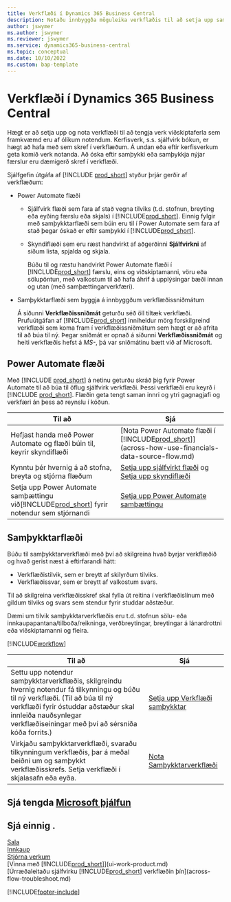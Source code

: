 ```yaml
---
title: Verkflæði í Dynamics 365 Business Central
description: Notaðu innbyggða möguleika verkflæðis til að setja upp samþykktarverkflæði til að bæta við sjálfvirk verkflæði sem byggja á Power Automate. Hægt er að setja upp skref til að úthluta verkum á mismunandi fólk sem hluti af mismunandi verkum viðskiptaferla.
author: jswymer
ms.author: jswymer
ms.reviewer: jswymer
ms.service: dynamics365-business-central
ms.topic: conceptual
ms.date: 10/10/2022
ms.custom: bap-template
---
```

# <a name="workflows-in-dynamics-365-business-central"></a>Verkflæði í Dynamics 365 Business Central

Hægt er að setja upp og nota verkflæði til að tengja verk viðskiptaferla sem framkvæmd eru af ólíkum notendum. Kerfisverk, s.s. sjálfvirk bókun, er hægt að hafa með sem skref í verkflæðum. Á undan eða eftir kerfisverkum geta komið verk notanda. Að óska eftir samþykki eða samþykkja nýjar færslur eru dæmigerð skref í verkflæði.

Sjálfgefin útgáfa af [!INCLUDE [prod_short](includes/prod_short.md)] styður þrjár gerðir af verkflæðum:
  
* Power Automate flæði

  * Sjálfvirk flæði sem fara af stað vegna tilviks (t.d. stofnun, breyting eða eyðing færslu eða skjals) í [!INCLUDE[prod_short](includes/prod_short.md)]. Einnig fylgir með samþykktarflæði sem búin eru til í Power Automate sem fara af stað þegar óskað er eftir samþykki í [!INCLUDE[prod_short](includes/prod_short.md)].
  * Skyndiflæði sem eru ræst handvirkt af aðgerðinni **Sjálfvirkni** af síðum lista, spjalda og skjala.

    Búðu til og ræstu handvirkt Power Automate flæði í [!INCLUDE[prod_short](includes/prod_short.md)] færslu, eins og viðskiptamanni, vöru eða sölupöntun, með valkostum til að hafa áhrif á upplýsingar bæði innan og utan (með samþættingarverkfæri).

* Samþykktarflæði sem byggja á innbyggðum verkflæðissniðmátum

  Á síðunni **Verkflæðissniðmát** geturðu séð öll tiltæk verkflæði. Prufuútgáfan af [!INCLUDE[prod_short](includes/prod_short.md)] inniheldur mörg forskilgreind verkflæði sem koma fram í verkflæðissniðmátum sem hægt er að afrita til að búa til ný. Þegar sniðmát er opnað á síðunni **Verkflæðissniðmát** og heiti verkflæðis hefst á *MS-*, þá var sniðmátinu bætt við af Microsoft.

## <a name="power-automate-flows"></a>Power Automate flæði

Með [!INCLUDE [prod_short](includes/prod_short.md)] á netinu geturðu skráð þig fyrir Power Automate til að búa til öflug sjálfvirk verkflæði. Þessi verkflæði eru keyrð í [!INCLUDE [prod_short](includes/prod_short.md)]. Flæðin geta tengt saman innri og ytri gagnagjafi og verkfæri án þess að reynslu í kóðun.

|**Til að** |**Sjá**|
|-------|-------|
|Hefjast handa með Power Automate og flæði búin til, keyrir skyndiflæði|[Nota Power Automate flæði í [!INCLUDE[prod_short](includes/prod_short.md)]](across-how-use-financials-data-source-flow.md)|
|Kynntu þér hvernig á að stofna, breyta og stjórna flæðum|[Setja upp sjálfvirkt flæði](/dynamics365/business-central/dev-itpro/powerplatform/automate-workflows) og [Setja upp skyndiflæði](/dynamics365/business-central/dev-itpro/powerplatform/instant-flows)|
|Setja upp Power Automate samþættingu við[!INCLUDE[prod_short](includes/prod_short.md)] fyrir notendur sem stjórnandi|[Setja upp Power Automate samþættingu](/dynamics365/business-central/dev-itpro/powerplatform/power-automate-setup)|

## <a name="approval-workflows"></a>Samþykktarflæði

Búðu til samþykktarverkflæði með því að skilgreina hvað byrjar verkflæðið og hvað gerist næst á eftirfarandi hátt:

* Verkflæðistilvik, sem er breytt af skilyrðum tilviks.
* Verkflæðissvar, sem er breytt af valkostum svars.

Til að skilgreina verkflæðisskref skal fylla út reitina í verkflæðislínum með gildum tilviks og svars sem stendur fyrir studdar aðstæður.

Dæmi um tilvik samþykktarverkflæðis eru t.d. stofnun sölu- eða innkaupapantana/tilboða/reikninga, verðbreytingar, breytingar á lánardrottni eða viðskiptamanni og fleira.

[!INCLUDE[workflow](includes/workflow.md)]

| **Til að** | **Sjá** |
|--|--|
| Settu upp notendur samþykktarverkflæðis, skilgreindu hvernig notendur fá tilkynningu og búðu til ný verkflæði. (Til að búa til ný verkflæði fyrir óstuddar aðstæður skal innleiða nauðsynlegar verkflæðiseiningar með því að sérsníða kóða forrits.) | [Setja upp Verkflæði samþykktar](across-set-up-workflows.md) |
| Virkjaðu samþykktarverkflæði, svaraðu tilkynningum verkflæðis, þar á meðal beiðni um og samþykkt verkflæðisskrefs. Setja verkflæði í skjalasafn eða eyða. | [Nota Samþykktarverkflæði](across-use-workflows.md) |

<!--
| Integrate company data with Power Automate workflows, using both internal and external sources and events to create and automate tasks or workflows. | [Use Power Automate Flows in [!INCLUDE[prod_short](includes/prod_short.md)]](across-how-use-financials-data-source-flow.md) |-->

## <a name="see-related-microsoft-training"></a>Sjá tengda [Microsoft þjálfun](/training/modules/create-workflows/)

## <a name="see-also"></a>Sjá einnig .

[Sala](sales-manage-sales.md)  
[Innkaup](purchasing-manage-purchasing.md)  
[Stjórna verkum](projects-manage-projects.md)  
[Vinna með [!INCLUDE[prod_short](includes/prod_short.md)]](ui-work-product.md)  
[Úrræðaleitaðu sjálfvirku [!INCLUDE[prod_short](includes/prod_short.md)] verkflæðin þín](across-flow-troubleshoot.md)  


[!INCLUDE[footer-include](includes/footer-banner.md)]

